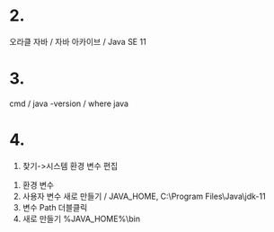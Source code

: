 # 2.
오라클 자바 / 자바 아카이브 / Java SE 11

# 3.
cmd / java -version / where java

# 4.
1. 찾기->시스템 환경 변수 편집 
1) 환경 변수
2) 사용자 변수 새로 만들기 / JAVA_HOME, C:\Program Files\Java\jdk-11 
3) 변수 Path 더블클릭
4) 새로 만들기 %JAVA_HOME%\bin
